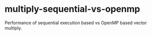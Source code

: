 # multiply-sequential-vs-openmp
Performance of sequential execution based vs OpenMP based vector multiply.
